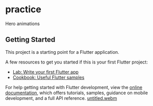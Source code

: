 # practice
Hero animations

## Getting Started

This project is a starting point for a Flutter application.

A few resources to get you started if this is your first Flutter project:

- [Lab: Write your first Flutter app](https://docs.flutter.dev/get-started/codelab)
- [Cookbook: Useful Flutter samples](https://docs.flutter.dev/cookbook)

For help getting started with Flutter development, view the
[online documentation](https://docs.flutter.dev/), which offers tutorials,
samples, guidance on mobile development, and a full API reference.
[untitled.webm](https://github.com/harsh13exe/practice/assets/139917598/35b7829d-3bf0-4e87-a989-f8db8b175b6f)

